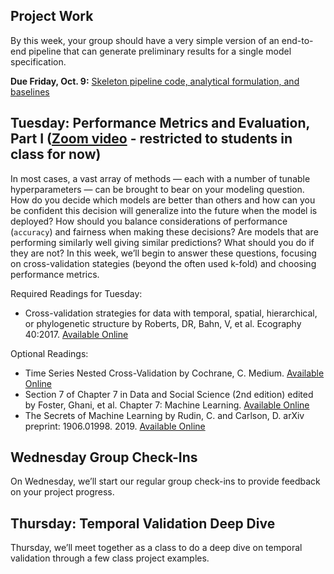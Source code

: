 ## Project Work
By this week, your group should have a very simple version of an end-to-end pipeline that can generate
preliminary results for a single model specification.

**Due Friday, Oct. 9:** [Skeleton pipeline code, analytical formulation, and baselines](https://canvas.cmu.edu/courses/18465/assignments/297595)

## Tuesday: Performance Metrics and Evaluation, Part I ([Zoom video](https://cmu.zoom.us/rec/play/SnGljUp1WBKvDXbaiOOeVFxHmYpj2-CYxH0eZVIQmyJd73VBTAVyfI8HSES8qHMoF5K7k5gsS2O7b5Sj.9rgpGOFjOwyRLLD0) - restricted to students in class for now)
In most cases, a vast array of methods — each with a number of tunable hyperparameters —
can be brought to bear on your modeling question. How do you decide which models are better than others and how can you be confident this decision will generalize  into the future when the model is deployed? How should you balance considerations of performance (``accuracy``) and
fairness when making these decisions? Are models that are performing similarly well giving
similar predictions? What should you do if they are not? In this week, we’ll begin to answer
these questions, focusing on cross-validation stategies (beyond the often used k-fold) and choosing performance metrics.

Required Readings for Tuesday:

- Cross-validation strategies for data with temporal, spatial, hierarchical, or phylogenetic
structure by Roberts, DR, Bahn, V, et al. Ecography 40:2017. [Available Online](https://onlinelibrary.wiley.com/doi/pdf/10.1111/ecog.02881)

Optional Readings:

- Time Series Nested Cross-Validation by Cochrane, C. Medium. [Available Online](https://towardsdatascience.com/time-series-nested-cross-validation-76adba623eb9)
- Section 7 of Chapter 7 in Data and Social Science (2nd edition) edited by Foster, Ghani, et al. Chapter 7: Machine Learning. [Available Online](https://textbook.coleridgeinitiative.org/chap-ml.html)
- The Secrets of Machine Learning by Rudin, C. and Carlson, D. arXiv preprint: 1906.01998. 2019. [Available Online](https://arxiv.org/abs/1906.01998)


## Wednesday Group Check-Ins
On Wednesday, we’ll start our regular group check-ins to provide feedback on your project progress.

## Thursday: Temporal Validation Deep Dive
Thursday, we’ll meet together as a class to do a deep dive on temporal validation through a few class project examples.

